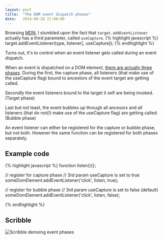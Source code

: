 ```yaml
---
layout: post
title:  "The DOM event dispatch phases"
date:   2014-08-28 21:00:00
---
```


Browsing [MDN](https://developer.mozilla.org/en/docs/Web/API/EventTarget.addEventListener), I stumbled upon the fact that ```target.addEventListener``` actually has a third parameter, called ```useCapture```.
{% highlight javascript %}
target.addEventListener(type, listener[, useCapture]); 
{% endhighlight %}

Turns out, it's to control when an event listener gets called during an event dispatch.

When an event is dispatched on a DOM element, [there are actually three phases](http://www.w3.org/TR/DOM-Level-3-Events/#event-flow). During the first, the capture phase, all listeners (that make use of the useCapture flag) bound to ancestors of the event target are getting called.

Secondly the event listeners bound to the target it self are being invoked. (Target phase)

Last but not least, the event bubbles up through all ancesors and all listeners (that do not(!) make use of the useCapture flag) are getting called. (Bubble phase)

An event listener can either be registered for the capture or bubble phase, but not both. However the same function can be registered for both phases separately.

## Example code


{% highlight javascript %}
function listen(){};

// register for capture phase
// 3rd param useCapture is set to true
someDomElement.addEventListener('click', listen, true);

// register for bubble phase
// 3rd param useCapture is set to false (default)
someDomElement.addEventListener('click', listen, false);


{% endhighlight %}

## Scribble
![Scribble demoing event phases]({{site.baseurl}}/assets/images/posts/scribble_event_phases.jpg)
 